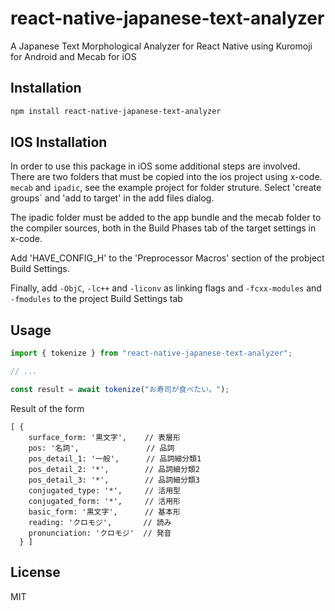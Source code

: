 # react-native-japanese-text-analyzer

A Japanese Text Morphological Analyzer for React Native using Kuromoji for Android and Mecab for iOS

## Installation

```sh
npm install react-native-japanese-text-analyzer
```

## IOS Installation

In order to use this package in iOS some additional steps are involved. There are two folders that must be copied into the ios project using x-code. 
`mecab` and `ipadic`, see the example project for folder struture. Select 'create groups` and 'add to target' in the add files dialog.

The ipadic folder must be added to the app bundle and the mecab folder to the compiler sources, both in the Build Phases tab of the target settings in x-code. 

Add 'HAVE_CONFIG_H' to the 'Preprocessor Macros' section of the probject Build Settings.

Finally, add `-ObjC`, `-lc++` and `-liconv` as linking flags and `-fcxx-modules` and `-fmodules` to the project Build Settings tab
## Usage

```js
import { tokenize } from "react-native-japanese-text-analyzer";

// ...

const result = await tokenize("お寿司が食べたい。");
```

Result of the form 
```
[ {
    surface_form: '黒文字',    // 表層形
    pos: '名詞',               // 品詞
    pos_detail_1: '一般',      // 品詞細分類1
    pos_detail_2: '*',        // 品詞細分類2
    pos_detail_3: '*',        // 品詞細分類3
    conjugated_type: '*',     // 活用型
    conjugated_form: '*',     // 活用形
    basic_form: '黒文字',      // 基本形
    reading: 'クロモジ',       // 読み
    pronunciation: 'クロモジ'  // 発音
  } ]
  ``` 

## License

MIT
